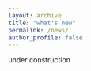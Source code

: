 ```yaml
---
layout: archive
title: "what's new"
permalink: /news/
author_profile: false
---
```

under construction
